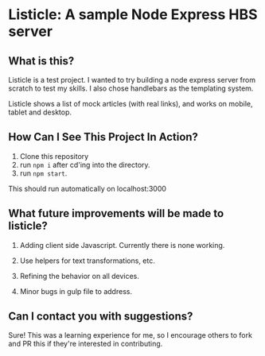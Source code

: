 # Listicle:  A sample Node Express HBS server

##  What is this?

Listicle is a test project.  I wanted to try building a node express server from scratch to test my skills.  I also chose handlebars as the templating system.

Listicle shows a list of mock articles (with real links), and works on mobile, tablet and desktop.

## How Can I See This Project In Action?

1. Clone this repository
2. run `npm i` after cd'ing into the directory.
3. run `npm start`.

This should run automatically on localhost:3000

##  What future improvements will be made to listicle?

1. Adding client side Javascript.  Currently there is none working.

2. Use helpers for text transformations, etc.

3. Refining the behavior on all devices.

4. Minor bugs in gulp file to address.

##  Can I contact you with suggestions?

Sure!  This was a learning experience for me, so I encourage others to fork and PR this if they're interested in contributing.